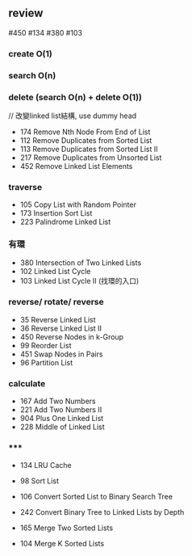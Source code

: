 ## review
#450 #134 #380 #103

### create O(1)
### search O(n)
### delete (search O(n) + delete O(1))
// 改變linked list結構, use dummy head

* 174 Remove Nth Node From End of List
* 112 Remove Duplicates from Sorted List
* 113 Remove Duplicates from Sorted List II
* 217 Remove Duplicates from Unsorted List
* 452 Remove Linked List Elements

### traverse
* 105 Copy List with Random Pointer
* 173 Insertion Sort List
* 223 Palindrome Linked List

### 有環
* 380 Intersection of Two Linked Lists
* 102 Linked List Cycle
* 103 Linked List Cycle II (找環的入口)

### reverse/ rotate/ reverse
* 35 Reverse Linked List 
* 36 Reverse Linked List II
* 450 Reverse Nodes in k-Group
* 99 Reorder List
* 451 Swap Nodes in Pairs
* 96 Partition List

### calculate
* 167 Add Two Numbers
* 221 Add Two Numbers II
* 904 Plus One Linked List
* 228 Middle of Linked List

### ***
* 134 LRU Cache
* 98 Sort List

* 106 Convert Sorted List to Binary Search Tree
* 242 Convert Binary Tree to Linked Lists by Depth

* 165 Merge Two Sorted Lists
* 104 Merge K Sorted Lists





